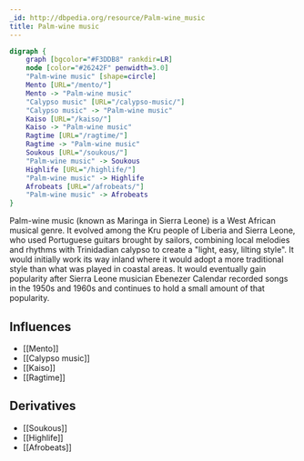 ```yaml
---
_id: http://dbpedia.org/resource/Palm-wine_music
title: Palm-wine music
---
```


```dot
digraph {
	graph [bgcolor="#F3DDB8" rankdir=LR]
	node [color="#26242F" penwidth=3.0]
	"Palm-wine music" [shape=circle]
	Mento [URL="/mento/"]
	Mento -> "Palm-wine music"
	"Calypso music" [URL="/calypso-music/"]
	"Calypso music" -> "Palm-wine music"
	Kaiso [URL="/kaiso/"]
	Kaiso -> "Palm-wine music"
	Ragtime [URL="/ragtime/"]
	Ragtime -> "Palm-wine music"
	Soukous [URL="/soukous/"]
	"Palm-wine music" -> Soukous
	Highlife [URL="/highlife/"]
	"Palm-wine music" -> Highlife
	Afrobeats [URL="/afrobeats/"]
	"Palm-wine music" -> Afrobeats
}
```

Palm-wine music (known as Maringa in Sierra Leone) is a West African musical genre. It evolved among the Kru people of Liberia and Sierra Leone, who used Portuguese guitars brought by sailors, combining local melodies and rhythms with Trinidadian calypso to create a "light, easy, lilting style". It would initially work its way inland where it would adopt a more traditional style than what was played in coastal areas. It would eventually gain popularity after Sierra Leone musician Ebenezer Calendar recorded songs in the 1950s and 1960s and continues to hold a small amount of that popularity.

## Influences
- [[Mento]]
- [[Calypso music]]
- [[Kaiso]]
- [[Ragtime]]

## Derivatives
- [[Soukous]]
- [[Highlife]]
- [[Afrobeats]]
